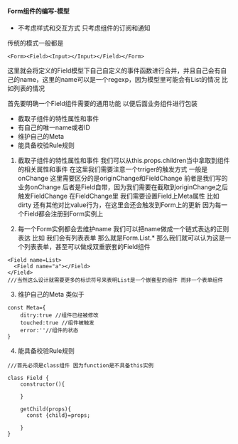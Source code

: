 #### Form组件的编写-模型


- 不考虑样式和交互方式 只考虑组件的订阅和通知


传统的模式一般都是
~~~~~
<Form><Field><Input></Input></Field></Form> 
~~~~~

这里就会将定义的Field模型下自己自定义的事件函数进行合并，并且自己会有自己的name，这里的name可以是一个regexp，因为模型里可能会有List的情况  比如列表的情况

首先要明确一个Field组件需要的通用功能 以便后面业务组件进行包装


- 截取子组件的特性属性和事件
- 有自己的唯一name或者ID 
- 维护自己的Meta
- 能具备校验Rule规则

1. 截取子组件的特性属性和事件  我们可以从this.props.children当中拿取到组件的相关属性和事件 
在这里我们需要注意一个trriger的触发方式 一般是onChange 这里需要区分的是originChange和FieldChange 前者是我们写的业务onChange 后者是Field自带，因为我们需要在截取到originChange之后 触发FieldChange 在FieldChange里 我们需要设置Field上Meta属性 比如dirty 还有其他对比value行为，在这里会还会触发到Form上的更新 因为每一个Field都会注册到Form实例上 

2. 每一个Form实例都会去维护name
我们可以把name做成一个链式表达的正则表达  比如 我们会有列表表单 那么就是Form.List.*  那么我们就可以认为这是一个列表表单，甚至可以做成双重嵌套的Field组件 
~~~~
<Field name=List>
  <Field name="a"></Field>
</Field>
///当然这么设计就需要更多的标识符号来表明List是一个嵌套型的组件 而非一个表单组件
~~~~
3. 维护自己的Meta 类似于
~~~~
const Meta={
    ditry:true //组件已经被修改
    touched:true //组件被触发
    error:''//组件的状态
} 
~~~~

4. 能具备校验Rule规则


~~~~
///首先必须是class组件 因为function是不具备this实例

class Field {
    constructor(){

    }
    
    getChild(props){
      const {child}=props;
      
    }
}
~~~~